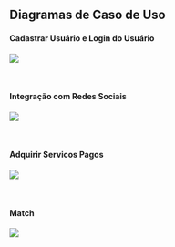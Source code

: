 ## Diagramas de Caso de Uso

#### Cadastrar Usuário e Login do Usuário

<a data-fancybox="gallery" href="../../../img/casoDeUso/Diagrama01-CadastrarELogar.png"><img src="../../../img/casoDeUso/Diagrama01-CadastrarELogar-mini.png"></a>

<br>

#### Integração com Redes Sociais

<a data-fancybox="gallery" href="../../../img/casoDeUso/Diagrama02-IntegraçãoComRedesSociais.png"><img src="../../../img/casoDeUso/Diagrama02-IntegraçãoComRedesSociais-mini.png"></a>

<br>

#### Adquirir Servicos Pagos

<a data-fancybox="gallery" href="../../../img/casoDeUso/Diagrama03-AdquirirServicosPagos.png"><img src="../../../img/casoDeUso/Diagrama03-AdquirirServicosPagos-mini.png"></a>

<br>

#### Match

<a data-fancybox="gallery" href="../../../img/casoDeUso/Diagrama04-Match.png"><img src="../../../img/casoDeUso/Diagrama04-Match-mini.png"></a>

<br>
